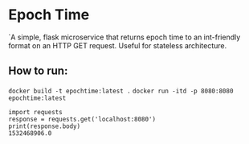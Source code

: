 # Epoch Time

`A simple, flask microservice that returns epoch time to an int-friendly format on an HTTP GET request. Useful for stateless architecture.

## How to run:

`docker build -t epochtime:latest .`
`docker run -itd -p 8080:8080 epochtime:latest`

```
import requests
response = requests.get('localhost:8080')
print(response.body)
1532468906.0
``` 

